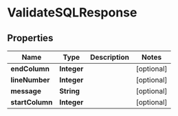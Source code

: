 # ValidateSQLResponse

## Properties
Name | Type | Description | Notes
------------ | ------------- | ------------- | -------------
**endColumn** | **Integer** |  |  [optional]
**lineNumber** | **Integer** |  |  [optional]
**message** | **String** |  |  [optional]
**startColumn** | **Integer** |  |  [optional]
